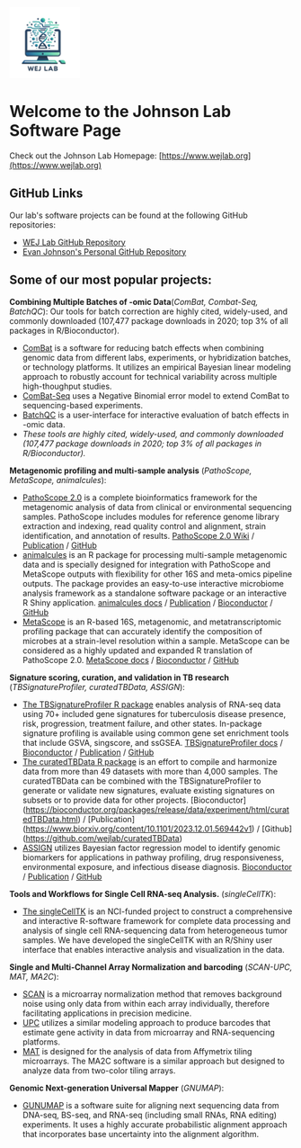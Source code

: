 <!-- ![wejlab logo](docs/assets/wejlab_logo.jpg) -->

<img src="docs/assets/wejlab_logo.jpg" alt="Logo" class="center" width="25%">

# Welcome to the Johnson Lab Software Page

Check out the Johnson Lab Homepage: [https://www.wejlab.org](https://www.wejlab.org)

## GitHub Links
Our lab's software projects can be found at the following GitHub repositories: 
* [WEJ Lab GitHub Repository](https://github.com/wejlab/)
* [Evan Johnson's Personal GitHub Repository](https://github.com/wevanjohnson)

## Some of our most popular projects: 

__Combining Multiple Batches of -omic Data__(_ComBat, Combat-Seq, BatchQC_): Our tools for batch correction are highly cited, widely-used, and commonly downloaded (107,477 package downloads in 2020; top 3% of all packages in R/Bioconductor).
* <ins>ComBat</ins> is a software for reducing batch effects when combining genomic data from different labs, experiments, or hybridization batches, or technology platforms. It utilizes an empirical Bayesian linear modeling approach to robustly account for technical variability across multiple high-thoughput studies.
* <ins>ComBat-Seq</ins> uses a Negative Binomial error model to extend ComBat to sequencing-based experiments.
* <ins>BatchQC</ins> is a user-interface for interactive evaluation of batch effects in -omic data.
* _These tools are highly cited, widely-used, and commonly downloaded (107,477 package downloads in 2020; top 3% of all packages in R/Bioconductor)._  
	
 __Metagenomic profiling and multi-sample analysis__ (_PathoScope, MetaScope, animalcules_):
* <ins>PathoScope 2.0</ins> is a complete bioinformatics framework for the metagenomic analysis of data from clinical or environmental sequencing samples. PathoScope includes modules for reference genome library extraction and indexing, read quality control and alignment, strain identification, and annotation of results. [PathoScope 2.0 Wiki](https://sourceforge.net/p/pathoscope/wiki/Home/) / [Publication](https://microbiomejournal.biomedcentral.com/articles/10.1186/2049-2618-2-33) / [GitHub](https://github.com/PathoScope/PathoScope)
* <ins>animalcules</ins> is an R package for processing multi-sample metagenomic data and is specially designed for integration with PathoScope and MetaScope outputs with flexibility for other 16S and meta-omics pipeline outputs. The package provides an easy-to-use interactive microbiome analysis framework as a standalone software package or an interactive R Shiny application. [animalcules docs](https://wejlab.github.io/animalcules-docs/) / [Publication](https://microbiomejournal.biomedcentral.com/articles/10.1186/s40168-021-01013-0) / [Bioconductor](https://bioconductor.org/packages/release/bioc/html/animalcules.html) / [GitHub](https://github.com/wejlab/animalcules)
* <ins>MetaScope</ins> is an R-based 16S, metagenomic, and metatranscriptomic profiling package that can accurately identify the composition of microbes at a strain-level resolution within a sample. MetaScope can be considered as a highly updated and expanded R translation of PathoScope 2.0. [MetaScope docs](https://wejlab.github.io/metascope-docs/) / [Bioconductor](https://bioconductor.org/packages/release/data/experiment/html/MetaScope.html) / [GitHub](https://github.com/wejlab/MetaScope/)
	
__Signature scoring, curation, and validation in TB research__ (_TBSignatureProfiler, curatedTBData, ASSIGN_):
* <ins>The TBSignatureProfiler R package</ins> enables analysis of RNA-seq data using 70+ included gene signatures for tuberculosis disease presence, risk, progression, treatment failure, and other states. In-package signature profiling is available using common gene set enrichment tools that include GSVA, singscore, and ssGSEA. [TBSignatureProfiler docs](https://wejlab.github.io/TBSignatureProfiler-docs/) / [Bioconductor](https://www.bioconductor.org/packages/TBSignatureProfiler) / [Publication](https://bmcinfectdis.biomedcentral.com/articles/10.1186/s12879-020-05598-z) / [GitHub](https://github.com/compbiomed/TBSignatureProfiler/)
* <ins>The curatedTBData R package</ins> is an effort to compile and harmonize data from more than 49 datasets with more than 4,000 samples. The curatedTBData can be combined with the TBSignatureProfiler to generate or validate new signatures, evaluate existing signatures on subsets or to provide data for other projects. [Bioconductor] (https://bioconductor.org/packages/release/data/experiment/html/curatedTBData.html) / [Publication] (https://www.biorxiv.org/content/10.1101/2023.12.01.569442v1) / [Github] (https://github.com/wejlab/curatedTBData)
* <ins>ASSIGN</ins> utilizes Bayesian factor regression model to identify genomic biomarkers for applications in pathway profiling, drug responsiveness, environmental exposure, and infectious disease diagnosis. [Bioconductor](https://bioconductor.org/packages/release/bioc/html/ASSIGN.html) / [Publication](https://www.ncbi.nlm.nih.gov/pmc/articles/PMC4443674/) / [GitHub](https://github.com/wejlab/ASSIGN)

__Tools and Workflows for Single Cell RNA-seq Analysis.__ (_singleCellTK_): 
* <ins>The singleCellTK</ins> is an NCI-funded project to construct a comprehensive and interactive R-software framework for complete data processing and analysis of single cell RNA-sequencing data from heterogeneous tumor samples. We have developed the singleCellTK with an R/Shiny user interface that enables interactive analysis and visualization in the data.
	
__Single and Multi-Channel Array Normalization and barcoding__ (_SCAN-UPC, MAT, MA2C_): 
* <ins>SCAN</ins> is a microarray normalization method that removes background noise using only data from within each array individually, therefore facilitating applications in precision medicine.
* <ins>UPC</ins> utilizes a similar modeling approach to produce barcodes that estimate gene activity in data from microarray and RNA-sequencing platforms.
* <ins>MAT</ins> is designed for the analysis of data from Affymetrix tiling microarrays. The MA2C software is a similar approach but designed to analyze data from two-color tiling arrays.
	
__Genomic Next-generation Universal Mapper__ (_GNUMAP_): 
* <ins>GUNUMAP</ins> is a software suite for aligning next sequencing data from DNA-seq, BS-seq, and RNA-seq (including small RNAs, RNA editing) experiments. It uses a highly accurate probabilistic alignment approach that incorporates base uncertainty into the alignment algorithm.

